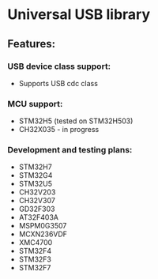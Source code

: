 # Universal USB library

## Features:

### USB device class support:
- Supports USB cdc class

### MCU support:
- STM32H5 (tested on STM32H503)
- CH32X035 - in progress

### Development and testing plans:
- STM32H7
- STM32G4
- STM32U5
- CH32V203
- CH32V307
- GD32F303
- AT32F403A
- MSPM0G3507
- MCXN236VDF
- XMC4700
- STM32F4
- STM32F3
- STM32F7
